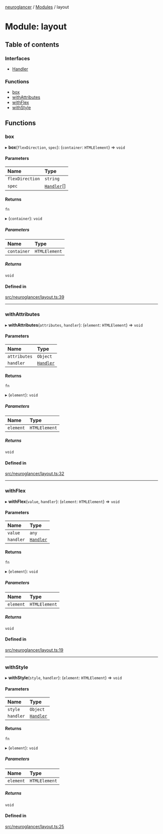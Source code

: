 [neuroglancer](../README.md) / [Modules](../modules.md) / layout

# Module: layout

## Table of contents

### Interfaces

- [Handler](../interfaces/layout.Handler.md)

### Functions

- [box](layout.md#box)
- [withAttributes](layout.md#withattributes)
- [withFlex](layout.md#withflex)
- [withStyle](layout.md#withstyle)

## Functions

### box

▸ **box**(`flexDirection`, `spec`): (`container`: `HTMLElement`) => `void`

#### Parameters

| Name | Type |
| :------ | :------ |
| `flexDirection` | `string` |
| `spec` | [`Handler`](../interfaces/layout.Handler.md)[] |

#### Returns

`fn`

▸ (`container`): `void`

##### Parameters

| Name | Type |
| :------ | :------ |
| `container` | `HTMLElement` |

##### Returns

`void`

#### Defined in

[src/neuroglancer/layout.ts:39](https://github.com/ActiveBrainAtlas2/neuroglancer/blob/285e65d7/src/neuroglancer/layout.ts#L39)

___

### withAttributes

▸ **withAttributes**(`attributes`, `handler`): (`element`: `HTMLElement`) => `void`

#### Parameters

| Name | Type |
| :------ | :------ |
| `attributes` | `Object` |
| `handler` | [`Handler`](../interfaces/layout.Handler.md) |

#### Returns

`fn`

▸ (`element`): `void`

##### Parameters

| Name | Type |
| :------ | :------ |
| `element` | `HTMLElement` |

##### Returns

`void`

#### Defined in

[src/neuroglancer/layout.ts:32](https://github.com/ActiveBrainAtlas2/neuroglancer/blob/285e65d7/src/neuroglancer/layout.ts#L32)

___

### withFlex

▸ **withFlex**(`value`, `handler`): (`element`: `HTMLElement`) => `void`

#### Parameters

| Name | Type |
| :------ | :------ |
| `value` | `any` |
| `handler` | [`Handler`](../interfaces/layout.Handler.md) |

#### Returns

`fn`

▸ (`element`): `void`

##### Parameters

| Name | Type |
| :------ | :------ |
| `element` | `HTMLElement` |

##### Returns

`void`

#### Defined in

[src/neuroglancer/layout.ts:19](https://github.com/ActiveBrainAtlas2/neuroglancer/blob/285e65d7/src/neuroglancer/layout.ts#L19)

___

### withStyle

▸ **withStyle**(`style`, `handler`): (`element`: `HTMLElement`) => `void`

#### Parameters

| Name | Type |
| :------ | :------ |
| `style` | `Object` |
| `handler` | [`Handler`](../interfaces/layout.Handler.md) |

#### Returns

`fn`

▸ (`element`): `void`

##### Parameters

| Name | Type |
| :------ | :------ |
| `element` | `HTMLElement` |

##### Returns

`void`

#### Defined in

[src/neuroglancer/layout.ts:25](https://github.com/ActiveBrainAtlas2/neuroglancer/blob/285e65d7/src/neuroglancer/layout.ts#L25)
